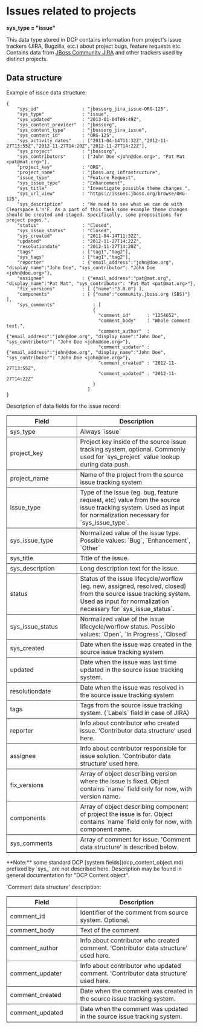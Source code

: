 Issues related to projects
==========================

**sys\_type = "issue"**

This data type stored in DCP contains information from project's issue trackers (JIRA, Bugzilla, etc.) about project bugs, feature requests etc.
Contains data from [JBoss Community JIRA](http://issues.jboss.org) and other trackers used by distinct projects. 

## Data structure

Example of issue data structure:

	{
		"sys_id"                : "jbossorg_jira_issue-ORG-125",
		"sys_type"              : "issue",
		"sys_updated"           : "2013-01-04T09:49Z",
		"sys_content_provider"  : "jbossorg",
		"sys_content_type"      : "jbossorg_jira_issue",
		"sys_content_id"        : "ORG-125",
		"sys_activity_dates"    : ["2011-04-14T11:32Z","2012-11-27T13:55Z","2012-11-27T14:20Z","2012-11-27T14:22Z"],
		"sys_project"           : "jbossorg",
		"sys_contributors"      : ["John Doe <john@doe.org>", "Pat Mat <pat@mat.org>"],
		"project_key"           : "ORG",
		"project_name"          : "jboss.org infrastructure",
		"issue_type"            : "Feature Request",
		"sys_issue_type"        : "Enhancement",
		"sys_title"             : "Investigate possible theme changes ",
		"sys_url_view"          : "https://issues.jboss.org/browse/ORG-125",
		"sys_description"       : "We need to see what we can do with Clearspace L'n'F. As a part of this task some example theme changes should be created and staged. Specifically, some propositions for project pages.",
		"status"                : "Closed",
		"sys_issue_status"      : "Closed",
		"sys_created"           : "2011-04-14T11:32Z",
		"updated"               : "2012-11-27T14:22Z",
		"resolutiondate"        : "2012-11-27T14:20Z",
		"tags"                  : ["tag1","tag2"],
		"sys_tags"              : ["tag1","tag2"],
		"reporter"              : {"email_address":"john@doe.org", "display_name":"John Doe", "sys_contributor": "John Doe <john@doe.org>"},
		"assignee"              : {"email_address":"pat@mat.org", "display_name":"Pat Mat", "sys_contributor": "Pat Mat <pat@mat.org>"},
		"fix_versions"          : [ {"name":"3.0.0"} ],
		"components"            : [ {"name":"community.jboss.org (SBS)"} ],
		"sys_comments"              : [
		                            {
		                              "comment_id"      : "1254652",
		                              "comment_body"    : "Whole comment text.",
		                              "comment_author"  : {"email_address":"john@doe.org", "display_name":"John Doe", "sys_contributor": "John Doe <john@doe.org>"},
		                              "comment_updater" : {"email_address":"john@doe.org", "display_name":"John Doe", "sys_contributor": "John Doe <john@doe.org>"},
		                              "comment_created" : "2012-11-27T13:55Z",
		                              "comment_updated" : "2012-11-27T14:22Z"
		                            }
		                          ]
	}

Description of data fields for the issue record:
<table border="1">
<thead>
  <th>Field</th>
  <th width="63%">Description</th>
</thead>
<tbody>
<tr><td>sys_type</td><td>Always `issue`</td></tr>
<tr><td>project_key</td><td>Project key inside of the source issue tracking system, optional. Commonly used for `sys_project` value lookup during data push.</td></tr>
<tr><td>project_name</td><td>Name of the project from the source issue tracking system</td></tr>
<tr><td>issue_type</td><td>Type of the issue (eg. bug, feature request, etc) value from the source issue tracking system. Used as input for normalization necessary for `sys_issue_type`.</td></tr>
<tr><td>sys_issue_type</td><td>Normalized value of the issue type. Possible values: `Bug`, `Enhancement`, `Other`</td></tr>
<tr><td>sys_title</td><td>Title of the issue.</td></tr>
<tr><td>sys_description</td><td>Long description text for the issue.</td></tr>
<tr><td>status</td><td>Status of the issue lifecycle/worflow (eg. new, assigned, resolved, closed) from the source issue tracking system. Used as input for normalization necessary for `sys_issue_status`.</td></tr>
<tr><td>sys_issue_status</td><td>Normalized value of the issue lifecycle/worflow status. Possible values: `Open`, `In Progress`, `Closed`</td></tr>
<tr><td>sys_created</td><td>Date when the issue was created in the source issue tracking system.</td></tr>
<tr><td>updated</td><td>Date when the issue was last time updated in the source issue tracking system.</td></tr>
<tr><td>resolutiondate</td><td>Date when the issue was resolved in the source issue tracking system</td></tr>
<tr><td>tags</td><td>Tags from the source issue tracking system. (`Labels` field in case of JIRA)</td></tr>
<tr><td>reporter</td><td>Info about contributor who created issue. 'Contributor data structure' used here.</td></tr>
<tr><td>assignee</td><td>Info about contributor responsible for issue solution. 'Contributor data structure' used here.</td></tr>
<tr><td>fix_versions</td><td>Array of object describing version where the issue is fixed. Object contains `name` field only for now, with version name.</td></tr>
<tr><td>components</td><td>Array of object describing component of project the issue is for. Object contains `name` field only for now, with component name.</td></tr>
<tr><td>sys_comments</td><td>Array of comment for issue. 'Comment data structure' is described below.</td></tr>
</tbody>
</table>
**Note:** some standard DCP [system fields](dcp_content_object.md) prefixed by `sys_` are not described here. Description may be found in general documentation for "DCP Content object".

'Comment data structure' description:
<table border="1">
<thead>
  <th>Field</th>
  <th width="63%">Description</th>
</thead>
<tbody>
<tr><td>comment_id</td><td>Identifier of the comment from source system. Optional.</td></tr>
<tr><td>comment_body</td><td>Text of the comment</td></tr>
<tr><td>comment_author</td><td>Info about contributor who created comment. 'Contributor data structure' used here.</td></tr>
<tr><td>comment_updater</td><td>Info about contributor who updated comment. 'Contributor data structure' used here.</td></tr>
<tr><td>comment_created</td><td>Date when the comment was created in the source issue tracking system.</td></tr>
<tr><td>comment_updated</td><td>Date when the comment was updated in the source issue tracking system.</td></tr>
</tbody>
</table>
